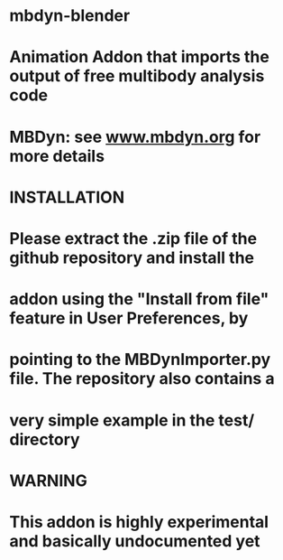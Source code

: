 # mbdyn-blender
# Animation Addon that imports the output of free multibody analysis code 
# MBDyn: see www.mbdyn.org for more details

# INSTALLATION
# Please extract the .zip file of the github repository and install the
# addon using the "Install from file" feature in User Preferences, by 
# pointing to the MBDynImporter.py file. The repository also contains a
# very simple example in the test/ directory

# WARNING
# This addon is highly experimental and basically undocumented yet

